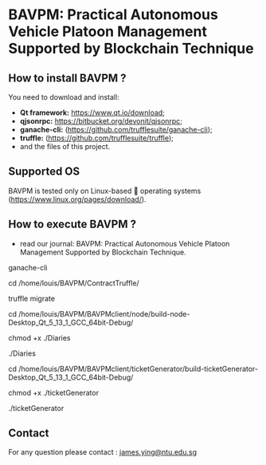 # BAVPM: Practical Autonomous Vehicle Platoon Management Supported by Blockchain Technique

## How to install BAVPM ?

You need to download and install: 
- **Qt framework:** https://www.qt.io/download;
- **qjsonrpc:** https://bitbucket.org/devonit/qjsonrpc;
- **ganache-cli:** (https://github.com/trufflesuite/ganache-cli);
- **truffle:** (https://github.com/trufflesuite/truffle);
- and the files of this project.

## Supported OS  
BAVPM is tested only on Linux-based :penguin: operating systems (https://www.linux.org/pages/download/). 

## How to execute BAVPM ? 
- read our journal: BAVPM: Practical Autonomous Vehicle Platoon Management Supported by Blockchain Technique.

ganache-cli

cd /home/louis/BAVPM/ContractTruffle/

truffle migrate

cd /home/louis/BAVPM/BAVPMclient/node/build-node-Desktop_Qt_5_13_1_GCC_64bit-Debug/

chmod +x ./Diaries

./Diaries

cd /home/louis/BAVPM/BAVPMclient/ticketGenerator/build-ticketGenerator-Desktop_Qt_5_13_1_GCC_64bit-Debug/

chmod +x ./ticketGenerator

./ticketGenerator


## Contact
For any question please contact : james.ying@ntu.edu.sg
